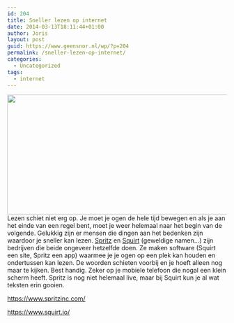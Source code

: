 ```yaml
---
id: 204
title: Sneller lezen op internet
date: 2014-03-13T18:11:44+01:00
author: Joris
layout: post
guid: https://www.geensnor.nl/wp/?p=204
permalink: /sneller-lezen-op-internet/
categories:
  - Uncategorized
tags:
  - internet
---
```

<img class="alignleft" alt="" src="https://assets2.thecreatorsproject.com/content-images/contentimage/no-slug/d213104e82fbd072c15a3868a0572d55.jpg" width="522" height="274" />Lezen schiet niet erg op. Je moet je ogen de hele tijd bewegen en als je aan het einde van een regel bent, moet je weer helemaal naar het begin van de volgende. Gelukkig zijn er mensen die dingen aan het bedenken zijn waardoor je sneller kan lezen. [Spritz](https://www.spritzinc.com/) en [Squirt](https://www.squirt.io/) (geweldige namen&#8230;) zijn bedrijven die beide ongeveer hetzelfde doen. Ze maken software (Squirt een site, Spritz een app) waarmee je je ogen op een plek kan houden en ondertussen kan lezen. De woorden schieten voorbij en je hoeft alleen nog maar te kijken. Best handig. Zeker op je mobiele telefoon die nogal een klein scherm heeft. Spritz is nog niet helemaal live, maar bij Squirt kun je al wat teksten erin gooien.

<https://www.spritzinc.com/>

<https://www.squirt.io/>